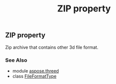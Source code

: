 ﻿---
title: ZIP property
second_title: Aspose.3D for Python via .NET API References
description: 
type: docs
weight: 270
url: /python-net/aspose.threed/fileformattype/zip/
is_root: false
---

## ZIP property


Zip archive that contains other 3d file format.

### See Also
* module [aspose.threed](../../)
* class [FileFormatType](/3d/python-net/aspose.threed/fileformattype)
